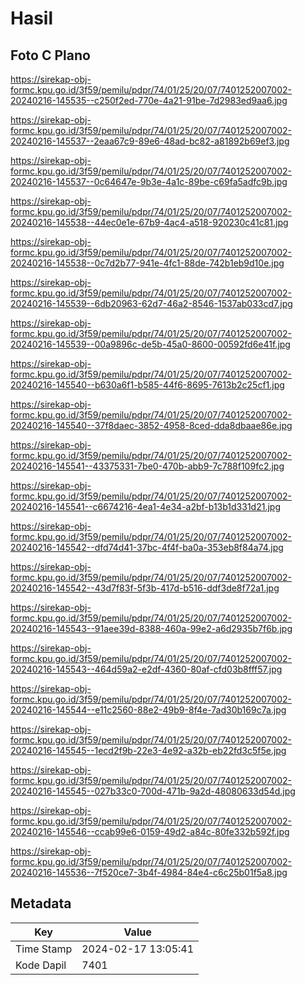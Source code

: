 # Hasil

## Foto C Plano

https://sirekap-obj-formc.kpu.go.id/3f59/pemilu/pdpr/74/01/25/20/07/7401252007002-20240216-145535--c250f2ed-770e-4a21-91be-7d2983ed9aa6.jpg

https://sirekap-obj-formc.kpu.go.id/3f59/pemilu/pdpr/74/01/25/20/07/7401252007002-20240216-145537--2eaa67c9-89e6-48ad-bc82-a81892b69ef3.jpg

https://sirekap-obj-formc.kpu.go.id/3f59/pemilu/pdpr/74/01/25/20/07/7401252007002-20240216-145537--0c64647e-9b3e-4a1c-89be-c69fa5adfc9b.jpg

https://sirekap-obj-formc.kpu.go.id/3f59/pemilu/pdpr/74/01/25/20/07/7401252007002-20240216-145538--44ec0e1e-67b9-4ac4-a518-920230c41c81.jpg

https://sirekap-obj-formc.kpu.go.id/3f59/pemilu/pdpr/74/01/25/20/07/7401252007002-20240216-145538--0c7d2b77-941e-4fc1-88de-742b1eb9d10e.jpg

https://sirekap-obj-formc.kpu.go.id/3f59/pemilu/pdpr/74/01/25/20/07/7401252007002-20240216-145539--6db20963-62d7-46a2-8546-1537ab033cd7.jpg

https://sirekap-obj-formc.kpu.go.id/3f59/pemilu/pdpr/74/01/25/20/07/7401252007002-20240216-145539--00a9896c-de5b-45a0-8600-00592fd6e41f.jpg

https://sirekap-obj-formc.kpu.go.id/3f59/pemilu/pdpr/74/01/25/20/07/7401252007002-20240216-145540--b630a6f1-b585-44f6-8695-7613b2c25cf1.jpg

https://sirekap-obj-formc.kpu.go.id/3f59/pemilu/pdpr/74/01/25/20/07/7401252007002-20240216-145540--37f8daec-3852-4958-8ced-dda8dbaae86e.jpg

https://sirekap-obj-formc.kpu.go.id/3f59/pemilu/pdpr/74/01/25/20/07/7401252007002-20240216-145541--43375331-7be0-470b-abb9-7c788f109fc2.jpg

https://sirekap-obj-formc.kpu.go.id/3f59/pemilu/pdpr/74/01/25/20/07/7401252007002-20240216-145541--c6674216-4ea1-4e34-a2bf-b13b1d331d21.jpg

https://sirekap-obj-formc.kpu.go.id/3f59/pemilu/pdpr/74/01/25/20/07/7401252007002-20240216-145542--dfd74d41-37bc-4f4f-ba0a-353eb8f84a74.jpg

https://sirekap-obj-formc.kpu.go.id/3f59/pemilu/pdpr/74/01/25/20/07/7401252007002-20240216-145542--43d7f83f-5f3b-417d-b516-ddf3de8f72a1.jpg

https://sirekap-obj-formc.kpu.go.id/3f59/pemilu/pdpr/74/01/25/20/07/7401252007002-20240216-145543--91aee39d-8388-460a-99e2-a6d2935b7f6b.jpg

https://sirekap-obj-formc.kpu.go.id/3f59/pemilu/pdpr/74/01/25/20/07/7401252007002-20240216-145543--464d59a2-e2df-4360-80af-cfd03b8fff57.jpg

https://sirekap-obj-formc.kpu.go.id/3f59/pemilu/pdpr/74/01/25/20/07/7401252007002-20240216-145544--e11c2560-88e2-49b9-8f4e-7ad30b169c7a.jpg

https://sirekap-obj-formc.kpu.go.id/3f59/pemilu/pdpr/74/01/25/20/07/7401252007002-20240216-145545--1ecd2f9b-22e3-4e92-a32b-eb22fd3c5f5e.jpg

https://sirekap-obj-formc.kpu.go.id/3f59/pemilu/pdpr/74/01/25/20/07/7401252007002-20240216-145545--027b33c0-700d-471b-9a2d-48080633d54d.jpg

https://sirekap-obj-formc.kpu.go.id/3f59/pemilu/pdpr/74/01/25/20/07/7401252007002-20240216-145546--ccab99e6-0159-49d2-a84c-80fe332b592f.jpg

https://sirekap-obj-formc.kpu.go.id/3f59/pemilu/pdpr/74/01/25/20/07/7401252007002-20240216-145536--7f520ce7-3b4f-4984-84e4-c6c25b01f5a8.jpg


## Metadata

| Key        | Value               |
| ---------- | ------------------- |
| Time Stamp | 2024-02-17 13:05:41 |
| Kode Dapil | 7401                |



